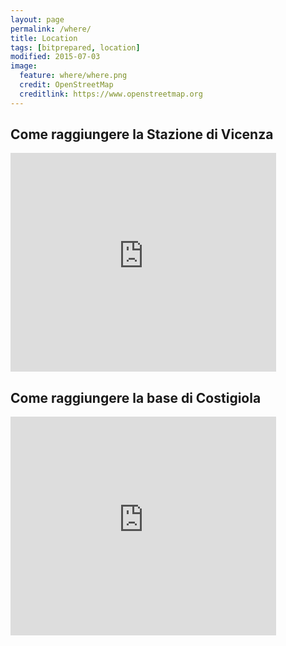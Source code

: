 ```yaml
---
layout: page
permalink: /where/
title: Location
tags: [bitprepared, location]
modified: 2015-07-03
image:
  feature: where/where.png 
  credit: OpenStreetMap
  creditlink: https://www.openstreetmap.org
---
```



<h2>Come raggiungere la Stazione di Vicenza</h2>

<iframe width="425" height="350" frameborder="0" scrolling="no" marginheight="0" marginwidth="0" src="https://maps.google.com/maps?f=d&amp;source=s_d&amp;saddr=Uscita+Vicenza+Ovest&amp;daddr=Piazzale+della+Stazione,+Vicenza,+Italia&amp;hl=it&amp;geocode=FcqLtgIdMI6vAA%3BFRPqtgIdQhqwAClDWTJtezF_RzFT89-rBKxL3g&amp;aq=&amp;sll=45.525051,11.541481&amp;sspn=0.056765,0.098448&amp;mra=dme&amp;mrsp=0&amp;sz=14&amp;ie=UTF8&amp;t=m&amp;ll=45.531365,11.522083&amp;spn=0.042088,0.072956&amp;z=13&amp;output=embed"></iframe>

<h2>Come raggiungere la base di Costigiola</h2>

<iframe width="425" height="350" frameborder="0" scrolling="no" marginheight="0" marginwidth="0" src="https://maps.google.com/maps?f=d&amp;source=s_d&amp;saddr=Uscita+Vicenza+Ovest&amp;daddr=Costigiola,+Monteviale+VI,+Italia&amp;hl=it&amp;geocode=FcqLtgIdMI6vAA%3BFVxEtwIdgQ-vAClxvphJMDR_RzGBam8uiAkHJg&amp;aq=0&amp;oq=costi&amp;sll=45.528659,11.51659&amp;sspn=0.056762,0.098448&amp;mra=ls&amp;ie=UTF8&amp;t=m&amp;ll=45.539301,11.503029&amp;spn=0.084165,0.145912&amp;z=12&amp;output=embed"></iframe>
